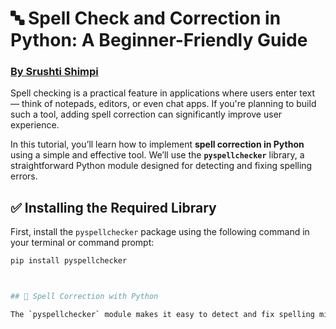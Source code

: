 # 🔤 Spell Check and Correction in Python: A Beginner-Friendly Guide


### [By Srushti Shimpi](https://github.com/srushtishimpi)


Spell checking is a practical feature in applications where users enter text — think of notepads, editors, or even chat apps. If you're planning to build such a tool, adding spell correction can significantly improve user experience.

In this tutorial, you’ll learn how to implement **spell correction in Python** using a simple and effective tool. We’ll use the **`pyspellchecker`** library, a straightforward Python module designed for detecting and fixing spelling errors.



## ✅ Installing the Required Library

First, install the `pyspellchecker` package using the following command in your terminal or command prompt:

```bash
pip install pyspellchecker



## 🐍 Spell Correction with Python

The `pyspellchecker` module makes it easy to detect and fix spelling mistakes in any given text.

